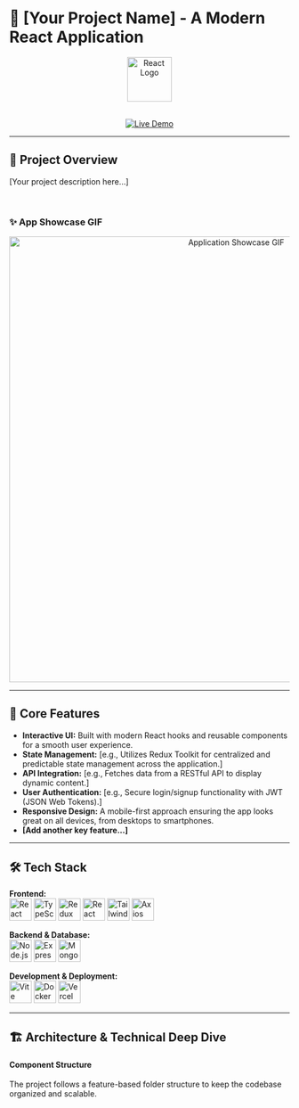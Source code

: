 # 🚀 [Your Project Name] - A Modern React Application

<div align="center">
  <a href="https://react.dev/" target="_blank">
    <img src="https://cdn.simpleicons.org/react/61DAFB" alt="React Logo" height="80"/>
  </a>
</div>

<br>

<!-- 
IMPORTANT: This is the most important link! 
Get your app deployed on a service like Vercel, Netlify, or GitHub Pages. 
-->
<p align="center">
  <a href="https://your-live-app-url.com">
    <img src="https://img.shields.io/badge/View_Live_Demo-2ea44f?style=for-the-badge" alt="Live Demo"/>
  </a>
</p>

---

## 📝 Project Overview

<!-- 
Briefly describe your project. What problem does it solve? Who is it for? 
Example: "This is a feature-rich e-commerce storefront built with React, offering a seamless shopping experience from product discovery to checkout. It includes features like a dynamic product catalog, shopping cart, and user authentication."
-->
[Your project description here...]

<br>

### ✨ App Showcase GIF

<!-- 
CRITICAL: A GIF is the best way to show off your UI.
1. Record your screen while using the app.
2. Convert the video to a GIF (use a tool like ScreenToGif or an online converter).
3. Upload the GIF to this repository and replace the link below.
-->
<div align="center">
  <img src="https://path/to/your/app-showcase.gif" alt="Application Showcase GIF" width="800"/>
</div>

---

## 🌟 Core Features

- **Interactive UI:** Built with modern React hooks and reusable components for a smooth user experience.
- **State Management:** [e.g., Utilizes Redux Toolkit for centralized and predictable state management across the application.]
- **API Integration:** [e.g., Fetches data from a RESTful API to display dynamic content.]
- **User Authentication:** [e.g., Secure login/signup functionality with JWT (JSON Web Tokens).]
- **Responsive Design:** A mobile-first approach ensuring the app looks great on all devices, from desktops to smartphones.
- **[Add another key feature...]**

---

## 🛠️ Tech Stack

<!-- Add or remove icons based on your project's stack. You can find more at simpleicons.org -->
<p align="left">
  <strong>Frontend:</strong><br>
  <a href="https://react.dev/" target="_blank"><img src="https://cdn.simpleicons.org/react/61DAFB" alt="React" height="40"/></a>
  <a href="https://www.typescriptlang.org/" target="_blank"><img src="https://cdn.simpleicons.org/typescript/3178C6" alt="TypeScript" height="40"/></a>
  <a href="https://redux-toolkit.js.org/" target="_blank"><img src="https://cdn.simpleicons.org/redux/764ABC" alt="Redux Toolkit" height="40"/></a>
  <a href="https://reactrouter.com/" target="_blank"><img src="https://cdn.simpleicons.org/reactrouter/CA4245" alt="React Router" height="40"/></a>
  <a href="https://tailwindcss.com/" target="_blank"><img src="https://cdn.simpleicons.org/tailwindcss/06B6D4" alt="Tailwind CSS" height="40"/></a>
  <a href="https://axios-http.com/" target="_blank"><img src="https://cdn.simpleicons.org/axios/5A29E4" alt="Axios" height="40"/></a>
</p>
<p align="left">
  <strong>Backend & Database:</strong><br>
  <a href="https://nodejs.org/" target="_blank"><img src="https://cdn.simpleicons.org/nodedotjs/339933" alt="Node.js" height="40"/></a>
  <a href="https://expressjs.com/" target="_blank"><img src="https://cdn.simpleicons.org/express/000000" alt="Express" height="40"/></a>
  <a href="https://www.mongodb.com/" target="_blank"><img src="https://cdn.simpleicons.org/mongodb/47A248" alt="MongoDB" height="40"/></a>
</p>
<p align="left">
  <strong>Development & Deployment:</strong><br>
  <a href="https://vitejs.dev/" target="_blank"><img src="https://cdn.simpleicons.org/vite/646CFF" alt="Vite" height="40"/></a>
  <a href="https://www.docker.com/" target="_blank"><img src="https://cdn.simpleicons.org/docker/2496ED" alt="Docker" height="40"/></a>
  <a href="https://vercel.com/" target="_blank"><img src="https://cdn.simpleicons.org/vercel/000000" alt="Vercel" height="40"/></a>
</p>

---

## 🏗️ Architecture & Technical Deep Dive

<!-- This section is for impressing technical reviewers. Be specific! -->

#### Component Structure
The project follows a feature-based folder structure to keep the codebase organized and scalable.
